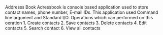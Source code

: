 Addresss Book
Adressbook is console based application used to store contact names, phone number, E-mail IDs.
This application used Command line argument and Standard I/O.
Operations which can performed on this oeration
    1. Create contacts
    2. Save contacts
    3. Delete contacts
    4. Edit contacts
    5. Search contact
    6. View all contacts
